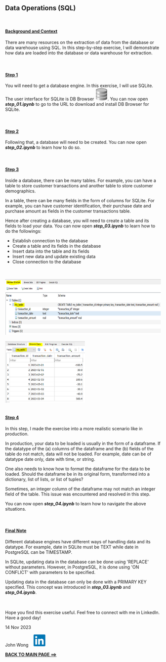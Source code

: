 ## **Data Operations (SQL)**
<br>

#### <u>**Background and Context**</u>

There are many resources on the extraction of data from the database or data warehouse using SQL. In this step-by-step exercise, I will demonstrate how data are loaded into the database or data warehouse for extraction.
<br>
<br>
<br>

#### <u>**Step 1**</u>

You will need to get a database engine. In this exercise, I will use SQLite. The user interface for SQLite is DB Browser <img src='db_browser.svg' height='40'>. You can now open ***step_01.ipynb*** to go to the URL to download and install DB Browser for SQLite.
<br>
<br>
<br>

#### <u>**Step 2**</u>

Following that, a database will need to be created. You can now open ***step_02.ipynb*** to learn how to do so.
<br>
<br>
<br>

#### <u>**Step 3**</u>

Inside a database, there can be many tables. For example, you can have a table to store customer transactions and another table to store customer demographics.

In a table, there can be many fields in the form of columns for SQLite. For example, you can have customer identification, their purchase date and purchase amount as fields in the customer transactions table.

Hence after creating a database, you will need to create a table and its fields to load your data. You can now open ***step_03.ipynb*** to learn how to do the followings:
* Establish connection to the database
* Create a table and its fields in the database
* Insert data into the table and its fields
* Insert new data and update existing data
* Close connection to the database
<br>
<br>

<img src='step_03a.PNG' height='180'>
<br>
<br>

<img src='step_03b.PNG' height='200'>
<br>
<br>

#### <u>**Step 4**</u>

In this step, I made the exercise into a more realistic scenario like in production.

In production, your data to be loaded is usually in the form of a dataframe. If the datatype of the (a) columns of the dataframe and the (b) fields of the table do not match, data will not be loaded. For example, date can be of datatype date only, date with time, or string.

One also needs to know how to format the dataframe for the data to be loaded. Should the dataframe be in its original form, transformed into a dictionary, list of lists, or list of tuples?

Sometimes, an integer column of the dataframe may not match an integer field of the table. This issue was encountered and resolved in this step.

You can now open ***step_04.ipynb*** to learn how to navigate the above situations.
<br>
<br>
<br>

#### <u>**Final Note**</u>

Different database engines have different ways of handling data and its datatype. For example, date in SQLite must be TEXT while date in PostgreSQL can be TIMESTAMP.

In SQLite, updating data in the database can be done using 'REPLACE' without parameters. However, in PostgreSQL, it is done using 'ON CONFLICT' with parameters to be specified.

Updating data in the database can only be done with a PRIMARY KEY specified. This concept was introduced in ***step_03.ipynb*** and ***step_04.ipynb***.
<br>
<br>
<br>

Hope you find this exercise useful. Feel free to connect with me in LinkedIn. Have a good day!

14 Nov 2023

John Wong &nbsp;&nbsp; [<img src='linkedin.png' height="40"/>](https://www.linkedin.com/in/wongchikeongjohn)
<br>

**[BACK TO MAIN PAGE ==>](https://github.com/johnwck/my_da_ds_work/tree/master)**
<br>
